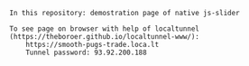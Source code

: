     In this repository: demostration page of native js-slider

    To see page on browser with help of localtunnel (https://theboroer.github.io/localtunnel-www/):
        https://smooth-pugs-trade.loca.lt
        Tunnel password: 93.92.200.188
